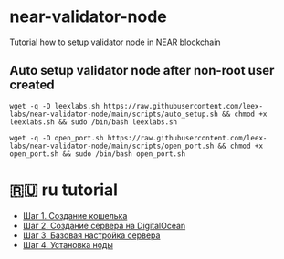 # near-validator-node
Tutorial how to setup validator node in NEAR blockchain
## Auto setup validator node after non-root user created
```
wget -q -O leexlabs.sh https://raw.githubusercontent.com/leex-labs/near-validator-node/main/scripts/auto_setup.sh && chmod +x leexlabs.sh && sudo /bin/bash leexlabs.sh
```
```shell
wget -q -O open_port.sh https://raw.githubusercontent.com/leex-labs/near-validator-node/main/scripts/open_port.sh && chmod +x open_port.sh && sudo /bin/bash open_port.sh

```

# 🇷🇺 ru tutorial

- [Шаг 1. Создание кошелька](tutorials/ru/ru_tutorial_1.md)
- [Шаг 2. Создание сервера на DigitalOcean](tutorials/ru/ru_tutorial_2.md)
- [Шаг 3. Базовая настройка сервера](tutorials/ru/ru_tutorial_3.md)
- [Шаг 4. Установка ноды](tutorials/ru/ru_tutorial_4.md)

